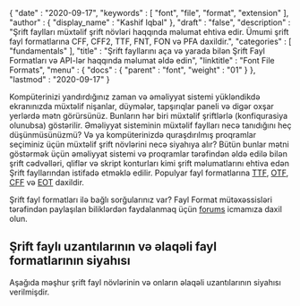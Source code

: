 {
  "date" : "2020-09-17",
  "keywords" : [ "font", "file", "format", "extension" ],
  "author" : {
    "display_name" : "Kashif Iqbal"
},
  "draft" : "false",
  "description" : "Şrift faylları müxtəlif şrift növləri haqqında məlumat ehtiva edir. Ümumi şrift fayl formatlarına CFF, CFF2, TTF, FNT, FON və PFA daxildir.",
  "categories" : [ "fundamentals" ],
  "title" : "Şrift fayllarını aça və yarada bilən Şrift Fayl Formatları və API-lər haqqında məlumat əldə edin",
  "linktitle" : "Font File Formats",
  "menu" : {
    "docs" : {
      "parent" : "font",
"weight" : "01"
}
},
  "lastmod" : "2020-09-17"
}

Kompüterinizi yandırdığınız zaman və əməliyyat sistemi yükləndikdə ekranınızda müxtəlif nişanlar, düymələr, tapşırıqlar paneli və digər oxşar yerlərdə mətn görürsünüz. Bunların hər biri müxtəlif şriftlərlə (konfiqurasiya olunubsa) göstərilir. Əməliyyat sisteminin müxtəlif faylları necə tanıdığını heç düşünmüsünüzmü? Və ya kompüterinizdə quraşdırılmış proqramlar seçiminiz üçün müxtəlif şrift növlərini necə siyahıya alır? Bütün bunlar mətni göstərmək üçün əməliyyat sistemi və proqramlar tərəfindən əldə edilə bilən şrift cədvəlləri, qliflər və skript konturları kimi şrift məlumatlarını ehtiva edən Şrift fayllarından istifadə etməklə edilir. Populyar fayl formatlarına [TTF](/font/ttf/), [OTF](/font/otf/), [CFF](/font/cff/) və [EOT](/font/eot/) daxildir.

Şrift fayl formatları ilə bağlı sorğularınız var? Fayl Format mütəxəssisləri tərəfindən paylaşılan biliklərdən faydalanmaq üçün [forums](https://forum.fileformat.com/c/font/28) icmamıza daxil olun.

## Şrift faylı uzantılarının və əlaqəli fayl formatlarının siyahısı

Aşağıda məşhur şrift fayl növlərinin və onların əlaqəli uzantılarının siyahısı verilmişdir.

